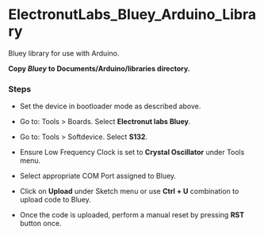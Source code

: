 # ElectronutLabs_Bluey_Arduino_Library
Bluey library for use with Arduino.

**Copy *Bluey* to Documents/Arduino/libraries directory.**

### Steps

* Set the device in bootloader mode as described above. 

* Go to: Tools > Boards. Select **Electronut labs Bluey**.

* Go to: Tools > Softdevice. Select **S132**.

* Ensure Low Frequency Clock is set to **Crystal Oscillator** under Tools menu.

* Select appropriate COM Port assigned to Bluey.

* Click on **Upload** under Sketch menu or use **Ctrl + U** combination to upload code to Bluey.

* Once the code is uploaded, perform a manual reset by pressing **RST** button once.

